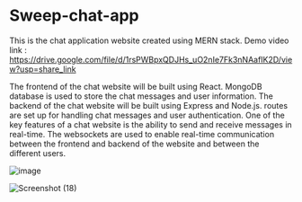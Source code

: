 # Sweep-chat-app
This is the chat application  website created using MERN stack. 
Demo video link : https://drive.google.com/file/d/1rsPWBpxQDJHs_uO2nIe7Fk3nNAafIK2D/view?usp=share_link

The frontend of the chat website will be built using React. 
MongoDB database is used to store the chat messages and user information.
The backend of the chat website will be built using Express and Node.js.
routes are set up for handling chat messages and user authentication.
One of the key features of a chat website is the ability to send and receive messages in real-time.
The websockets are used to enable real-time communication between the frontend and backend of the website and between the different users.

![image](https://github.com/Atharvamhatre149/Sweep-chat-app/assets/89691657/833fd269-7d94-431e-bb18-bcf5822affde)


![Screenshot (18)](https://github.com/Atharvamhatre149/Sweep-chat-app/assets/89691657/251aab73-6a84-4a84-85f4-f6f9ffd360cf)


